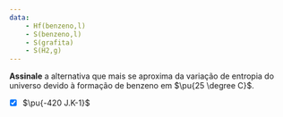 ```yaml
---
data:
    - Hf(benzeno,l)
    - S(benzeno,l)
    - S(grafita)
    - S(H2,g) 
---
```


**Assinale** a alternativa que mais se aproxima da variação de entropia do universo devido à formação de benzeno em $\pu{25 \degree C}$.

- [x] $\pu{-420 J.K-1}$
